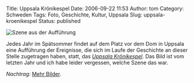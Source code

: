 Title: Uppsala Krönikespel
Date: 2006-09-22 11:53
Author: tom
Category: Schweden
Tags: Foto, Geschichte, Kultur, Uppsala
Slug: uppsala-kroenikespel
Status: published

![Szene aus der
Aufführung](/pic/kronikespel.jpg "Szene aus der Aufführung")

Jedes Jahr im Spätsommer findet auf dem Platz vor dem Dom in Uppsala
eine Aufführung der Ereignisse, die sich im Laufe der Geschichte an
dieser Stelle zugetragen haben, statt, das [*Uppsala
Krönikespel*](http://uppsala-kronikespel.org/). Das Bild ist vom letzten
Jahr und ich habe leider vergessen, welche Szene das war.

*Nachtrag:* [Mehr
Bilder](http://thomasmarquart.net/gallery/Kronikespel/).

